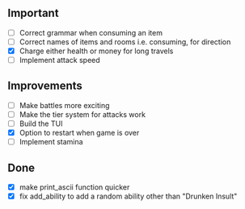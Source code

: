 ## Important
- [ ] Correct grammar when consuming an item
- [ ] Correct names of items and rooms i.e. consuming, for direction
- [x] Charge either health or money for long travels
- [ ] Implement attack speed

## Improvements
- [ ] Make battles more exciting
- [ ] Make the tier system for attacks work
- [ ] Build the TUI
- [x] Option to restart when game is over
- [ ] Implement stamina

## Done
- [x] make print_ascii function quicker
- [x] fix add_ability to add a random ability other than "Drunken Insult"
